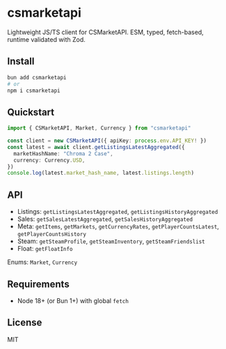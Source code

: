 # csmarketapi

Lightweight JS/TS client for CSMarketAPI. ESM, typed, fetch-based, runtime validated with Zod.

## Install
```bash
bun add csmarketapi
# or
npm i csmarketapi
```

## Quickstart
```ts
import { CSMarketAPI, Market, Currency } from "csmarketapi"

const client = new CSMarketAPI({ apiKey: process.env.API_KEY! })
const latest = await client.getListingsLatestAggregated({
  marketHashName: "Chroma 2 Case",
  currency: Currency.USD,
})
console.log(latest.market_hash_name, latest.listings.length)
```

## API
- Listings: `getListingsLatestAggregated`, `getListingsHistoryAggregated`
- Sales: `getSalesLatestAggregated`, `getSalesHistoryAggregated`
- Meta: `getItems`, `getMarkets`, `getCurrencyRates`, `getPlayerCountsLatest`, `getPlayerCountsHistory`
- Steam: `getSteamProfile`, `getSteamInventory`, `getSteamFriendslist`
- Float: `getFloatInfo`

Enums: `Market`, `Currency`

## Requirements
- Node 18+ (or Bun 1+) with global `fetch`

## License
MIT
